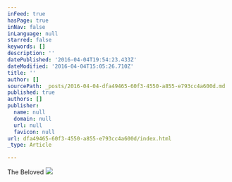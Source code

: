 ```yaml
---
inFeed: true
hasPage: true
inNav: false
inLanguage: null
starred: false
keywords: []
description: ''
datePublished: '2016-04-04T19:54:23.433Z'
dateModified: '2016-04-04T15:05:26.710Z'
title: ''
author: []
sourcePath: _posts/2016-04-04-dfa49465-60f3-4550-a855-e793cc4a600d.md
published: true
authors: []
publisher:
  name: null
  domain: null
  url: null
  favicon: null
url: dfa49465-60f3-4550-a855-e793cc4a600d/index.html
_type: Article

---
```

The Beloved
![](https://the-grid-user-content.s3-us-west-2.amazonaws.com/955f9c18-5c34-4256-9c6d-a015e13feae2.jpg)